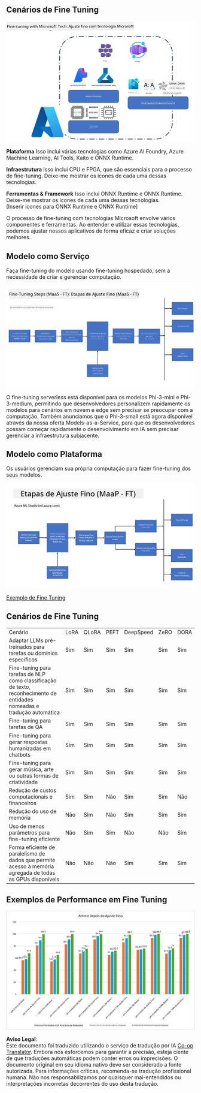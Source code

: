 <!--
CO_OP_TRANSLATOR_METADATA:
{
  "original_hash": "cb5648935f63edc17e95ce38f23adc32",
  "translation_date": "2025-07-17T08:26:08+00:00",
  "source_file": "md/03.FineTuning/FineTuning_Scenarios.md",
  "language_code": "br"
}
-->
## Cenários de Fine Tuning

![FineTuning com Serviços MS](../../../../translated_images/FinetuningwithMS.3d0cec8ae693e094c38c72575e63f2c9bf1cf980ab90f1388e102709f9c979e5.br.png)

**Plataforma** Isso inclui várias tecnologias como Azure AI Foundry, Azure Machine Learning, AI Tools, Kaito e ONNX Runtime.

**Infraestrutura** Isso inclui CPU e FPGA, que são essenciais para o processo de fine-tuning. Deixe-me mostrar os ícones de cada uma dessas tecnologias.

**Ferramentas & Framework** Isso inclui ONNX Runtime e ONNX Runtime. Deixe-me mostrar os ícones de cada uma dessas tecnologias.  
[Inserir ícones para ONNX Runtime e ONNX Runtime]

O processo de fine-tuning com tecnologias Microsoft envolve vários componentes e ferramentas. Ao entender e utilizar essas tecnologias, podemos ajustar nossos aplicativos de forma eficaz e criar soluções melhores.

## Modelo como Serviço

Faça fine-tuning do modelo usando fine-tuning hospedado, sem a necessidade de criar e gerenciar computação.

![MaaS Fine Tuning](../../../../translated_images/MaaSfinetune.3eee4630607aff0d0a137b16ab79ec5977ece923cd1fdd89557a2655c632669d.br.png)

O fine-tuning serverless está disponível para os modelos Phi-3-mini e Phi-3-medium, permitindo que desenvolvedores personalizem rapidamente os modelos para cenários em nuvem e edge sem precisar se preocupar com a computação. Também anunciamos que o Phi-3-small está agora disponível através da nossa oferta Models-as-a-Service, para que os desenvolvedores possam começar rapidamente o desenvolvimento em IA sem precisar gerenciar a infraestrutura subjacente.

## Modelo como Plataforma

Os usuários gerenciam sua própria computação para fazer fine-tuning dos seus modelos.

![Maap Fine Tuning](../../../../translated_images/MaaPFinetune.fd3829c1122f5d1c4a6a91593ebc348548410e162acda34f18034384e3b3816a.br.png)

[Exemplo de Fine Tuning](https://github.com/Azure/azureml-examples/blob/main/sdk/python/foundation-models/system/finetune/chat-completion/chat-completion.ipynb)

## Cenários de Fine Tuning

| | | | | | | |
|-|-|-|-|-|-|-|
|Cenário|LoRA|QLoRA|PEFT|DeepSpeed|ZeRO|DORA|
|Adaptar LLMs pré-treinados para tarefas ou domínios específicos|Sim|Sim|Sim|Sim|Sim|Sim|
|Fine-tuning para tarefas de NLP como classificação de texto, reconhecimento de entidades nomeadas e tradução automática|Sim|Sim|Sim|Sim|Sim|Sim|
|Fine-tuning para tarefas de QA|Sim|Sim|Sim|Sim|Sim|Sim|
|Fine-tuning para gerar respostas humanizadas em chatbots|Sim|Sim|Sim|Sim|Sim|Sim|
|Fine-tuning para gerar música, arte ou outras formas de criatividade|Sim|Sim|Sim|Sim|Sim|Sim|
|Redução de custos computacionais e financeiros|Sim|Sim|Não|Sim|Sim|Não|
|Redução do uso de memória|Não|Sim|Não|Sim|Sim|Sim|
|Uso de menos parâmetros para fine-tuning eficiente|Não|Sim|Sim|Não|Não|Sim|
|Forma eficiente de paralelismo de dados que permite acesso à memória agregada de todas as GPUs disponíveis|Não|Não|Não|Sim|Sim|Sim|

## Exemplos de Performance em Fine Tuning

![Performance de Fine Tuning](../../../../translated_images/Finetuningexamples.a9a41214f8f5afc186adb16a413b1c17e2f43a89933ba95feb5aee84b0b24add.br.png)

**Aviso Legal**:  
Este documento foi traduzido utilizando o serviço de tradução por IA [Co-op Translator](https://github.com/Azure/co-op-translator). Embora nos esforcemos para garantir a precisão, esteja ciente de que traduções automáticas podem conter erros ou imprecisões. O documento original em seu idioma nativo deve ser considerado a fonte autorizada. Para informações críticas, recomenda-se tradução profissional humana. Não nos responsabilizamos por quaisquer mal-entendidos ou interpretações incorretas decorrentes do uso desta tradução.